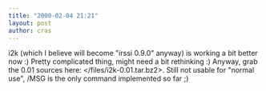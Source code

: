 ```yaml
---
title: "2000-02-04 21:21"
layout: post
author: cras
---
```

i2k (which I believe will become "irssi 0.9.0" anyway) is working a bit
better now :) Pretty complicated thing, might need a bit rethinking :)
Anyway, grab the 0.01 sources here: \</files/i2k-0.01.tar.bz2\>. Still
not usable for "normal use", /MSG is the only command implemented so far
;)

